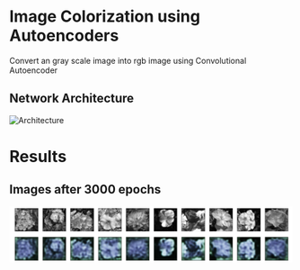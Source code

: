 # Image Colorization using Autoencoders

Convert an gray scale image into rgb image using Convolutional Autoencoder
## Network Architecture

![Architecture](https://github.com/Aayushktyagi/Grey-to-RGB/blob/master/Results/Network_image_colourize.png)

# Results 
## Images after 3000 epochs
![Results](https://github.com/Aayushktyagi/Gray-to-RGB/blob/master/Results/Results_e_3000.png)
